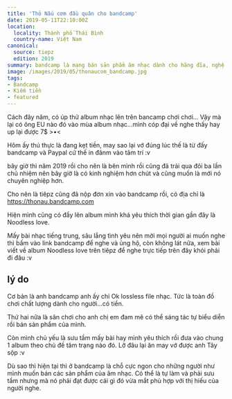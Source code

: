 ```yaml
---
title: 'Thỏ Nấu cơm đầu quân cho bandcamp'
date: 2019-05-11T22:10:00Z
location:
  locality: Thành phố Thái Bình
  country-name: Việt Nam
canonical:
  source: tiepz
  edition: 2019
summary: bandcamp là mạng bán sản phẩm âm nhạc dành cho hãng đĩa, nghệ sĩ và người yêu âm nhạc sử dụng và mua các sản phẩm âm nhạc
image: /images/2019/05/thonaucom_bandcamp.jpg
tags:
- Bandcamp
- Kiếm tiền
- featured
---
```


Cách đây năm, có úp thử album nhạc lên trên bancamp chơi chơi... Vậy mà lại có ông EU nào đó vào mùa album nhạc...mình cóp đại về nghe thấy hay up lại được 7$ >•<

Hôm ấy thú thực là đang kẹt tiền, may sao lại vớ đúng lúc thế là từ đấy bandcamp và Paypal cứ thế in đânm vào tâm trí :v

bây giờ thì năm 2019 rồi cho nên là bên mình rồi cũng đã trải qua đôi ba lần chủ nhiệm nên bây giờ là có kinh nghiệm hơn chút và cũng muốn là mới nó chuyên nghiệp hơn.

Cho nên là tiêpz cũng đã nộp đơn xin vào bandcamp rồi, có địa chỉ là https://thonau.bandcamp.com

Hiện mình cũng có đẩy lên album mình khá yêu thích thời gian gần đây là Noodless love.

Mấy bài nhạc tiếng trung, sâu lắng tình yêu nên mời mọi người ai muốn nghe thì bấm vào link bandcamp để nghe và ủng hộ, còn không lát nữa, xem bài viết về album Noodless love trên tiêpz để nghe trực tiếp trên đây khỏi phải đi đâu :v

## lý do

Cơ bản là anh bandcamp anh ấy chỉ Ok lossless file nhạc. Tức là toàn đồ chơi chất lượng dành cho người...có tiền.

Thứ hai nữa là sân chơi cho anh chị em đam mê có thể sáng tác tự biểu diễn rồi bán sản phẩm của mình.

Còn mình chủ yếu là sưu tầm mấy bài hay mình yêu thích rồi đưa vào chung 1 album theo chủ đề tâm trạng nào đó. Lỡ đâu lại ăn may vớ được anh Tây sộp :v

Dù sao thì hiện tại thì ở bandcamp là chỗ cực ngon cho những người như mình muốn bán các sản phẩm của âm nhạc. Có thể là tự làm và phải sưu tầm nhưng mà nó phải đạt được cái gì đó vừa mắt phù hợp với thị hiếu của người nghe.
